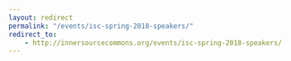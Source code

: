 ```yaml
---
layout: redirect
permalink: "/events/isc-spring-2018-speakers/"
redirect_to:
    - http://innersourcecommons.org/events/isc-spring-2018-speakers/
---
```


